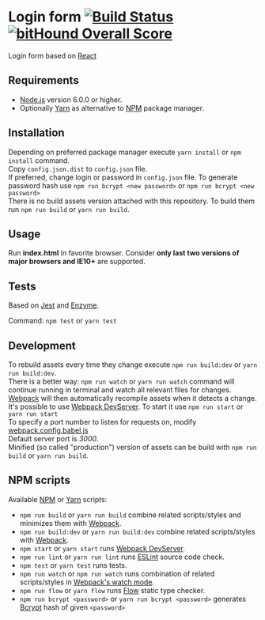 # Login form [![Build Status](https://travis-ci.org/dawid-drelichowski/login-form.svg?branch=master)](https://travis-ci.org/dawid-drelichowski/login-form) [![bitHound Overall Score](https://www.bithound.io/github/dawid-drelichowski/login-form/badges/score.svg)](https://www.bithound.io/github/dawid-drelichowski/login-form)
Login form based on [React](https://facebook.github.io/react/)

## Requirements

* [Node.js](https://nodejs.org/) version 6.0.0 or higher.
* Optionally [Yarn](https://yarnpkg.com/lang/en/) as alternative to [NPM](https://www.npmjs.com/) package manager.

## Installation

Depending on preferred package manager execute `yarn install` or `npm install` command.  
Copy `config.json.dist` to `config.json` file.  
If preferred, change login or password in `config.json` file. To generate password hash use `npm run bcrypt <new password>` or `npm run bcrypt <new password>`  
There is no build assets version attached with this repository. To build them run `npm run build` or `yarn run build`.  

## Usage

Run **index.html** in favorite browser. Consider **only last two versions of major browsers and IE10+** are supported.

## Tests

Based on [Jest](https://facebook.github.io/jest/) and [Enzyme](https://github.com/airbnb/enzyme).

Command: `npm test` or `yarn test`

## Development

To rebuild assets every time they change execute `npm run build:dev` or `yarn run build:dev`.  
There is a better way: `npm run watch` or `yarn run watch` command will continue running in terminal and watch all relevant files for changes.  
[Webpack](https://webpack.js.org/) will then automatically recompile assets when it detects a change.  
It's possible to use [Webpack DevServer](https://webpack.js.org/configuration/dev-server/). To start it use `npm run start` or `yarn run start`  
To specify a port number to listen for requests on, modify [webpack.config.babel.js](/dawid-drelichowski/login-form/blob/master/webpack.config.babel.js)  
Default server port is *3000*.  
Minified (so called "production") version of assets can be build with `npm run build` or `yarn run build`.

## NPM scripts

Available [NPM](https://www.npmjs.com/) or [Yarn](https://yarnpkg.com/lang/en/) scripts:

* `npm run build` or `yarn run build` combine related scripts/styles and minimizes them with [Webpack](https://webpack.js.org/).
* `npm run build:dev` or `yarn run build:dev` combine related scripts/styles with [Webpack](https://webpack.js.org/).
* `npm start` or `yarn start` runs [Webpack DevServer](https://webpack.js.org/configuration/dev-server/).
* `npm run lint` or `yarn run lint` runs [ESLint](http://eslint.org/) source code check.
* `npm test` or `yarn test` runs tests.
* `npm run watch` or `npm run watch` runs combination of related scripts/styles in [Webpack's watch mode](https://webpack.js.org/api/cli/#watch-options).
* `npm run flow` or `yarn flow` runs [Flow](https://flow.org/) static type checker.
* `npm run bcrypt <password>` or `yarn run bcrypt <password>` generates [Bcrypt](https://en.wikipedia.org/wiki/Bcrypt) hash of given `<password>`
